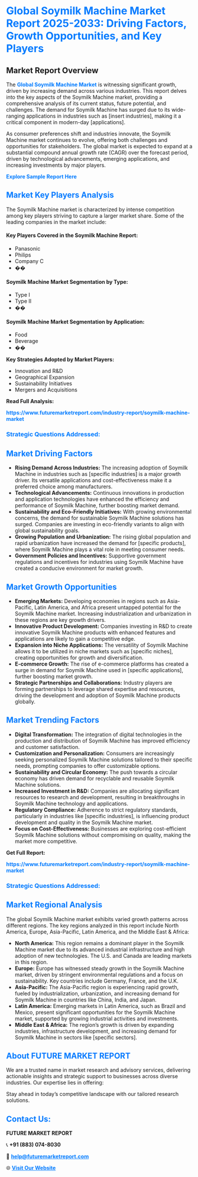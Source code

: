 <h1 style="color: #007BFF;">Global Soymilk Machine Market Report 2025-2033: Driving Factors, Growth Opportunities, and Key Players</h1>

<section id="overview">
<h2>Market Report Overview</h2>
<p>The <a href="https://www.futuremarketreport.com/industry-report/soymilk-machine-market" style="color: #007BFF; text-decoration: none;"><strong>Global Soymilk Machine Market</strong></a> is witnessing significant growth, driven by increasing demand across various industries. This report delves into the key aspects of the Soymilk Machine market, providing a comprehensive analysis of its current status, future potential, and challenges. The demand for Soymilk Machine has surged due to its wide-ranging applications in industries such as [insert industries], making it a critical component in modern-day [applications].</p>
<p>As consumer preferences shift and industries innovate, the Soymilk Machine market continues to evolve, offering both challenges and opportunities for stakeholders. The global market is expected to expand at a substantial compound annual growth rate (CAGR) over the forecast period, driven by technological advancements, emerging applications, and increasing investments by major players.</p>
</section>

<section id="overview">
<p><a href="https://www.futuremarketreport.com/request-sample/reportId=118695" style="color: #007BFF; text-decoration: none;"><strong>Explore Sample Report Here</strong></a></p>
</section>

<section id="key-players">
<h2 style="color: #007BFF;">Market Key Players Analysis</h2>
<p>The Soymilk Machine market is characterized by intense competition among key players striving to capture a larger market share. Some of the leading companies in the market include:</p>
<h4>Key Players Covered in the Soymilk Machine Report:</h4>
<ul><li>Panasonic</li><li>Philips</li><li>Company C</li><li>��</li></ul>
<h4>Soymilk Machine Market Segmentation by Type:</h4>
<ul><li>Type I</li><li>Type II</li><li>��</li></ul>

<h4>Soymilk Machine Market Segmentation by Application:</h4>
<ul><li>Food</li><li>Beverage</li><li>��</li></ul>
<p><strong>Key Strategies Adopted by Market Players:</strong></p>
<ul>
<li>Innovation and R&D</li>
<li>Geographical Expansion</li>
<li>Sustainability Initiatives</li>
<li>Mergers and Acquisitions</li>
</ul>
</section>

<section>
<p><strong>Read Full Analysis: </strong></p><a href="https://www.futuremarketreport.com/industry-report/soymilk-machine-market" style="color: #007BFF; text-decoration: none;"><strong>https://www.futuremarketreport.com/industry-report/soymilk-machine-market</strong></a>
<h3 style="color: #007BFF;">Strategic Questions Addressed:</h3>
</section>

<section id="driving-factors">
<h2 style="color: #007BFF;">Market Driving Factors</h2>
<ul>
<li><strong>Rising Demand Across Industries:</strong> The increasing adoption of Soymilk Machine in industries such as [specific industries] is a major growth driver. Its versatile applications and cost-effectiveness make it a preferred choice among manufacturers.</li>
<li><strong>Technological Advancements:</strong> Continuous innovations in production and application technologies have enhanced the efficiency and performance of Soymilk Machine, further boosting market demand.</li>
<li><strong>Sustainability and Eco-Friendly Initiatives:</strong> With growing environmental concerns, the demand for sustainable Soymilk Machine solutions has surged. Companies are investing in eco-friendly variants to align with global sustainability goals.</li>
<li><strong>Growing Population and Urbanization:</strong> The rising global population and rapid urbanization have increased the demand for [specific products], where Soymilk Machine plays a vital role in meeting consumer needs.</li>
<li><strong>Government Policies and Incentives:</strong> Supportive government regulations and incentives for industries using Soymilk Machine have created a conducive environment for market growth.</li>
</ul>
</section>

<section id="growth-opportunities">
<h2 style="color: #007BFF;">Market Growth Opportunities</h2>
<ul>
<li><strong>Emerging Markets:</strong> Developing economies in regions such as Asia-Pacific, Latin America, and Africa present untapped potential for the Soymilk Machine market. Increasing industrialization and urbanization in these regions are key growth drivers.</li>
<li><strong>Innovative Product Development:</strong> Companies investing in R&D to create innovative Soymilk Machine products with enhanced features and applications are likely to gain a competitive edge.</li>
<li><strong>Expansion into Niche Applications:</strong> The versatility of Soymilk Machine allows it to be utilized in niche markets such as [specific niches], creating opportunities for growth and diversification.</li>
<li><strong>E-commerce Growth:</strong> The rise of e-commerce platforms has created a surge in demand for Soymilk Machine used in [specific applications], further boosting market growth.</li>
<li><strong>Strategic Partnerships and Collaborations:</strong> Industry players are forming partnerships to leverage shared expertise and resources, driving the development and adoption of Soymilk Machine products globally.</li>
</ul>
</section>

<section id="trending-factors">
<h2 style="color: #007BFF;">Market Trending Factors</h2>
<ul>
<li><strong>Digital Transformation:</strong> The integration of digital technologies in the production and distribution of Soymilk Machine has improved efficiency and customer satisfaction.</li>
<li><strong>Customization and Personalization:</strong> Consumers are increasingly seeking personalized Soymilk Machine solutions tailored to their specific needs, prompting companies to offer customizable options.</li>
<li><strong>Sustainability and Circular Economy:</strong> The push towards a circular economy has driven demand for recyclable and reusable Soymilk Machine solutions.</li>
<li><strong>Increased Investment in R&D:</strong> Companies are allocating significant resources to research and development, resulting in breakthroughs in Soymilk Machine technology and applications.</li>
<li><strong>Regulatory Compliance:</strong> Adherence to strict regulatory standards, particularly in industries like [specific industries], is influencing product development and quality in the Soymilk Machine market.</li>
<li><strong>Focus on Cost-Effectiveness:</strong> Businesses are exploring cost-efficient Soymilk Machine solutions without compromising on quality, making the market more competitive.</li>
</ul>
</section>

<section>
<p><strong>Get Full Report: </strong></p><a href="https://www.futuremarketreport.com/industry-report/soymilk-machine-market" style="color: #007BFF; text-decoration: none;"><strong>https://www.futuremarketreport.com/industry-report/soymilk-machine-market</strong></a>
<h3 style="color: #007BFF;">Strategic Questions Addressed:</h3>
</section>


<section id="regional-analysis">
<h2 style="color: #007BFF;">Market Regional Analysis</h2>
<p>The global Soymilk Machine market exhibits varied growth patterns across different regions. The key regions analyzed in this report include North America, Europe, Asia-Pacific, Latin America, and the Middle East & Africa:</p>
<ul>
<li><strong>North America:</strong> This region remains a dominant player in the Soymilk Machine market due to its advanced industrial infrastructure and high adoption of new technologies. The U.S. and Canada are leading markets in this region.</li>
<li><strong>Europe:</strong> Europe has witnessed steady growth in the Soymilk Machine market, driven by stringent environmental regulations and a focus on sustainability. Key countries include Germany, France, and the U.K.</li>
<li><strong>Asia-Pacific:</strong> The Asia-Pacific region is experiencing rapid growth, fueled by industrialization, urbanization, and increasing demand for Soymilk Machine in countries like China, India, and Japan.</li>
<li><strong>Latin America:</strong> Emerging markets in Latin America, such as Brazil and Mexico, present significant opportunities for the Soymilk Machine market, supported by growing industrial activities and investments.</li>
<li><strong>Middle East & Africa:</strong> The region’s growth is driven by expanding industries, infrastructure development, and increasing demand for Soymilk Machine in sectors like [specific sectors].</li>
</ul>
</section>

<footer>
<h2 style="color: #007BFF;">About FUTURE MARKET REPORT</h2>
<p>We are a trusted name in market research and advisory services, delivering actionable insights and strategic support to businesses across diverse industries. Our expertise lies in offering:</p>

<p>Stay ahead in today’s competitive landscape with our tailored research solutions.</p>

<h2 style="color: #007BFF;">Contact Us:</h2>
<p><strong>FUTURE MARKET REPORT</strong></p>
<p>📞 <strong>+91 (883) 074-8030</strong></p>
<p>📧 <strong><a href="mailto:help@futuremarketreport.com" style="color: #007BFF;">help@futuremarketreport.com</a></strong></p>
<p>🌐 <strong><a href="https://www.futuremarketreport.com/" style="color: #007BFF;">Visit Our Website</a></strong></p>
</footer>